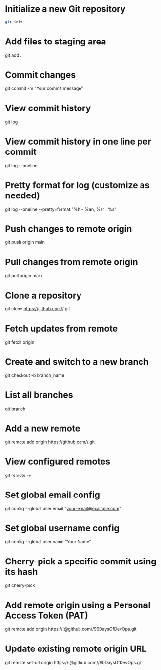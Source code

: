
# Initialize a new Git repository
```bash
git init
```

# Add files to staging area
git add .

# Commit changes
git commit -m "Your commit message"

# View commit history
git log

# View commit history in one line per commit
git log --oneline

# Pretty format for log (customize as needed)
git log --oneline --pretty=format:"%h - %an, %ar : %s"

# Push changes to remote origin
git push origin main

# Pull changes from remote origin
git pull origin main

# Clone a repository
git clone https://github.com/<your-username>/<repo-name>.git

# Fetch updates from remote
git fetch origin

# Create and switch to a new branch
git checkout -b branch_name

# List all branches
git branch

# Add a new remote
git remote add origin https://github.com/<your-username>/<repo-name>.git

# View configured remotes
git remote -v

# Set global email config
git config --global user.email "your-email@example.com"

# Set global username config
git config --global user.name "Your Name"

# Cherry-pick a specific commit using its hash
git cherry-pick <commit-hash>

# Add remote origin using a Personal Access Token (PAT)
git remote add origin https://<your-username>:<your-PAT>@github.com/<your-username>/90DaysOfDevOps.git

# Update existing remote origin URL
git remote set-url origin https://<your-username>:<your-PAT>@github.com/<your-username>/90DaysOfDevOps.git
